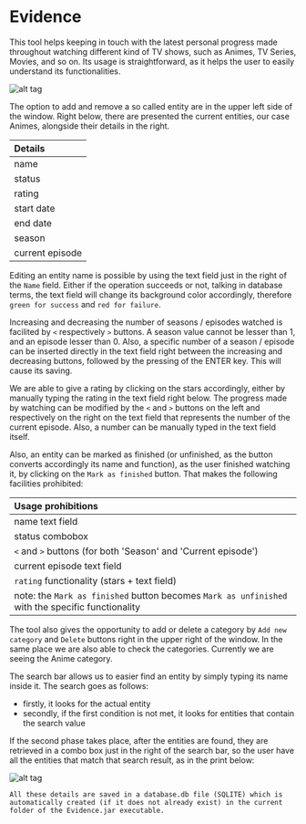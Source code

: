 # Evidence

This tool helps keeping in touch with the latest personal progress made throughout watching different kind of TV shows, such as Animes, TV Series, Movies, and so on. Its usage is straightforward, as it helps the user to easily understand its functionalities.

![alt tag](http://i64.tinypic.com/1imkq0.jpg)

The option to add and remove a so called entity are in the upper left side of the window. Right below, there are presented the current entities, our case Animes, alongside their details in the right. 

|**Details**            |
|:----------------------|
| name                  |
| status                |
| rating                |
| start date            |
| end date              |
| season                |
| current episode       |

Editing an entity name is possible by using the text field just in the right of the `Name` field. Either if the operation succeeds or not, talking in database terms, the text field will change its background color accordingly, therefore `green for success` and `red for failure`.

Increasing and decreasing the number of seasons / episodes watched is facilited by `<` respectively `>` buttons. A season value cannot be lesser than 1, and an episode lesser than 0. Also, a specific number of a season / episode can be inserted directly in the text field right between the increasing and decreasing buttons, followed by the pressing of the ENTER key. This will cause its saving.

We are able to give a rating by clicking on the stars accordingly, either by manually typing the rating in the text field right below.
The progress made by watching can be modified by the `<` and `>` buttons on the left and respectively on the right on the text field that represents the number of the current episode. Also, a number can be manually typed in the text field itself.

Also, an entity can be marked as finished (or unfinished, as the button converts accordingly its name and function), as the user finished watching it, by clicking on the `Mark as finished` button. That makes the following  facilities prohibited:

| **Usage prohibitions**                                                                                 |
| :------------------------------------------------------------------------------------------------|
| name text field                                                                                  |
| status combobox                                                                                  |
| `<` and `>` buttons (for both 'Season' and 'Current episode')                                    |
| current episode text field                                                                       |
| `rating` functionality (stars + text field)                                                      |
| note: the `Mark as finished` button becomes `Mark as unfinished` with the specific functionality |

The tool also gives the opportunity to add or delete a category by `Add new category` and `Delete` buttons right in the upper right of the window. In the same place we are also able to check the categories. Currently we are seeing the Anime category.

The search bar allows us to easier find an entity by simply typing its name inside it. The search goes as follows:
* firstly, it looks for the actual entity
* secondly, if the first condition is not met, it looks for entities that contain the search value

If the second phase takes place, after the entities are found, they are retrieved in a combo box just in the right of the search bar, so the user have all the entities that match that search result, as in the print below:

![alt tag](http://i67.tinypic.com/20zekqg.jpg)
```
All these details are saved in a database.db file (SQLITE) which is automatically created (if it does not already exist) in the current folder of the Evidence.jar executable.
```
